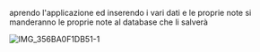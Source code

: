 aprendo l'applicazione ed inserendo i vari dati e le proprie note si manderanno le proprie note al database che li salverà

![IMG_356BA0F1DB51-1](https://user-images.githubusercontent.com/100700044/176910772-e9f1503c-e039-444c-b031-c8a4145393a2.jpeg)
